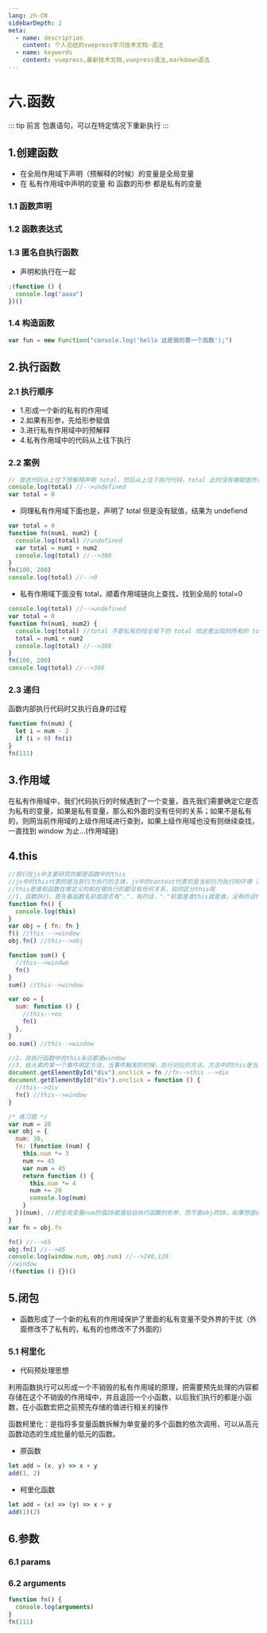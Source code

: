 ```yaml
---
lang: zh-CN
sidebarDepth: 2
meta:
  - name: description
    content: 个人总结的vuepress学习技术文档-语法
  - name: keywords
    content: vuepress,最新技术文档,vuepress语法,markdown语法
---
```


# 六.函数

::: tip 前言
包裹语句，可以在特定情况下重新执行
:::

## 1.创建函数

- 在全局作用域下声明（预解释的时候）的变量是全局变量
- 在 私有作用域中声明的变量 和 函数的形参 都是私有的变量

### 1.1 函数声明

### 1.2 函数表达式

### 1.3 匿名自执行函数

- 声明和执行在一起

```js
;(function () {
  console.log("aaaa")
})()
```

### 1.4 构造函数

```js
var fun = new Function("console.log('hello 这是我的第一个函数');")
```

## 2.执行函数

### 2.1 执行顺序

- 1.形成一个新的私有的作用域
- 2.如果有形参，先给形参赋值
- 3.进行私有作用域中的预解释
- 4.私有作用域中的代码从上往下执行

### 2.2 案例

```js
// 首选代码从上往下预解释声明 total，然后从上往下执行代码，total 此时没有被赋值所有为 undefined
console.log(total) //-->undefined
var total = 0
```

- 同理私有作用域下面也是，声明了 total 但是没有赋值，结果为 undefiend

```js
var total = 0
function fn(num1, num2) {
  console.log(total) //undefined
  var total = num1 + num2
  console.log(total) //-->300
}
fn(100, 200)
console.log(total) //-->0
```

- 私有作用域下面没有 total，顺着作用域链向上查找，找到全局的 total=0

```js
console.log(total) //-->undefined
var total = 0
function fn(num1, num2) {
  console.log(total) //total 不是私有的找全局下的 total 找这里出现的所有的 total 其实应该是全局的-->0
  total = num1 + num2
  console.log(total) //-->300
}
fn(100, 200)
console.log(total) //-->300
```

### 2.3 递归

函数内部执行代码时又执行自身的过程

```js
function fn(num) {
  let i = num - 2
  if (i > 0) fn(i)
}
fn(111)
```

## 3.作用域

在私有作用域中，我们代码执行的时候遇到了一个变量，首先我们需要确定它是否为私有的变量，如果是私有变量，那么和外面的没有任何的关系；如果不是私有的，则网当前作用域的上级作用域进行查到，如果上级作用域也没有则继续查找，一直找到 window 为止...(作用域链)

## 4.this

```js
//我们在js中主要研究的都是函数中的this
//js中的this代表的是当前行为执行的主体，js中的context代表的是当前行为执行的环境（区域）
//this是谁和函数在哪定义的和在哪执行的都没有任何关系，如何区分this呢
//1、函数执行，首先看函数名前面是否有"."，有的话，"."前面是谁this就是谁，没有的话this就是windwo
function fn() {
  console.log(this)
}
var obj = { fn: fn }
f() //this -->window
obj.fn() //this-->obj

function sum() {
  //this-->windwo
  fn()
}
sum() //this-->window

var oo = {
  sum: function () {
    //this-->oo
    fn()
  },
}
oo.sum() //this-->window

//2、自执行函数中的this永远都是window
//3、给元素的某一个事件绑定方法，当事件触发的时候，执行对应的方法，方法中的this是当前的元素
document.getElementById("div").onclick = fn //fn-->this -->div
document.getElementById("div").onclick = function () {
  //this-->div
  fn() //this-->window
}

/* 练习题 */
var num = 20
var obj = {
  num: 30,
  fn: (function (num) {
    this.num *= 3
    num += 45
    var num = 45
    return function () {
      this.num *= 4
      num += 20
      console.log(num)
    }
  })(num), //把全局变量num的值20赋值给自执行函数的形参，而不是obj的30，如果想是obj下的30,我们要写成obj.num
}
var fn = obj.fn

fn() //-->65
obj.fn() //-->85
console.log(window.num, obj.num) //-->240,120
//window
!(function () {})()
```

## 5.闭包

- 函数形成了一个新的私有的作用域保护了里面的私有变量不受外界的干扰（外面修改不了私有的，私有的也修改不了外面的）

### 5.1 柯里化

- 代码预处理思想

利用函数执行可以形成一个不销毁的私有作用域的原理，把需要预先处理的内容都存储在这个不销毁的作用域中，并且返回一个小函数，以后我们执行的都是小函数，在小函数宏把之前预先存储的值进行相关的操作

函数柯里化：是指将多变量函数拆解为单变量的多个函数的依次调用，可以从高元函数动态的生成批量的低元的函数。

- 原函数

```js
let add = (x, y) => x + y
add(1, 2)
```

- 柯里化函数

```js
let add = (x) => (y) => x + y
add(1)(2)
```

## 6.参数

### 6.1 params

### 6.2 arguments

```js
function fn() {
  console.log(arguments)
}
fn(111)
```
